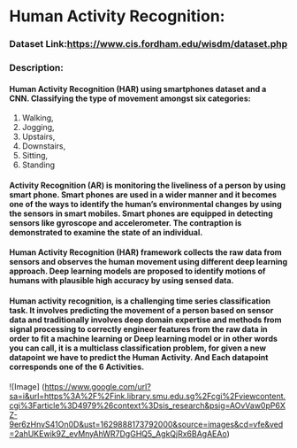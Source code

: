 # Human Activity Recognition:
### Dataset Link:https://www.cis.fordham.edu/wisdm/dataset.php
### Description:
#### Human Activity Recognition (HAR) using smartphones dataset and a CNN. Classifying the type of movement amongst six categories:
1. Walking, 
2. Jogging, 
3. Upstairs, 
4. Downstairs, 
5. Sitting, 
6. Standing

#### Activity Recognition (AR) is monitoring the liveliness of a person by using smart phone. Smart phones are used in a wider manner and it becomes one of the ways to identify the human’s environmental changes by using the sensors in smart mobiles. Smart phones are equipped in detecting sensors like gyroscope and accelerometer. The contraption is demonstrated to examine the state of an individual.

#### Human Activity Recognition (HAR) framework collects the raw data from sensors and observes the human movement using different deep learning approach. Deep learning  models are proposed to identify motions of humans with plausible high accuracy by using sensed data.

#### Human activity recognition, is a challenging time series classification task. It involves predicting the movement of a person based on sensor data and traditionally involves deep domain expertise and methods from signal processing to correctly engineer features from the raw data in order to fit a machine learning or Deep learning model or in other words you can call, it is a multiclass classification problem, for given a new datapoint we have to predict the Human Activity. And Each datapoint corresponds one of the 6 Activities.

![Image] (https://www.google.com/url?sa=i&url=https%3A%2F%2Fink.library.smu.edu.sg%2Fcgi%2Fviewcontent.cgi%3Farticle%3D4979%26context%3Dsis_research&psig=AOvVaw0pP6XZ-9er6zHnvS41On0D&ust=1629888173792000&source=images&cd=vfe&ved=2ahUKEwik9Z_evMnyAhWR7DgGHQ5_AgkQjRx6BAgAEAo)
